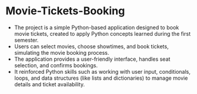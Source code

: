 # Movie-Tickets-Booking

- The project is a simple Python-based application designed to book movie tickets, created to apply Python concepts learned during the first semester.
- Users can select movies, choose showtimes, and book tickets, simulating the movie booking process.
- The application provides a user-friendly interface, handles seat selection, and confirms bookings.
- It reinforced Python skills such as working with user input, conditionals, loops, and data structures (like lists and dictionaries) to manage movie details and ticket availability.
